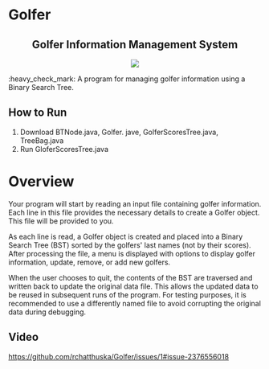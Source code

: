 # Golfer
<h2 align="center">Golfer Information Management System</h2>

<p align="center"><img src="https://img.shields.io/badge/Java-ED8B00?style=for-the-badge&logo=openjdk&logoColor=white" /></p>
:heavy_check_mark:  A program for managing golfer information using a Binary Search Tree.

## How to Run
1. Download BTNode.java, Golfer. jave, GolferScoresTree.java, TreeBag.java
2. Run GloferScoresTree.java

# Overview
Your program will start by reading an input file containing golfer information. Each line in this file provides the necessary details to create a Golfer object. This file will be provided to you.

As each line is read, a Golfer object is created and placed into a Binary Search Tree (BST) sorted by the golfers' last names (not by their scores). After processing the file, a menu is displayed with options to display golfer information, update, remove, or add new golfers.

When the user chooses to quit, the contents of the BST are traversed and written back to update the original data file. This allows the updated data to be reused in subsequent runs of the program. For testing purposes, it is recommended to use a differently named file to avoid corrupting the original data during debugging.


## Video

https://github.com/rchatthuska/Golfer/issues/1#issue-2376556018



